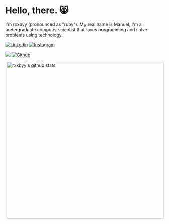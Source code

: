 # Hello, there. 😸

I'm rxxbyy (pronounced as "ruby"). My real name is Manuel, I'm a undergraduate computer scientist that loves programming and solve problems using technology.
<br>


[![Linkedin](https://img.shields.io/badge/-manuel21-blue?style=flat&logo=Linkedin&logoColor=white)](https://www.linkedin.com/in/manuel21)
[![Instagram](https://img.shields.io/badge/-mangolito.21-black?style=flat&labelColor=black&logo=instagram&logoColor=white)](https://www.instagram.com/mangolito.21)

![](https://komarev.com/ghpvc/?username=rxxbyy&style=flat)
[![Github](https://img.shields.io/badge/-rxxbyy-black?style=flat&labelColor=black&logo=github&logoColor=white)](https://gitstats.me/rxxbyy)

<p>
  <a href="https://gitstats.me/rxxbyy">
    <img width="500" height="auto" align="right" alt="rxxbyy's github stats" 
         src="https://github-readme-stats.vercel.app/api?username=rxxbyy&show_icons=true&theme=algolia&count_private=true&include_all_commits=true" />
  </a>
</p>
